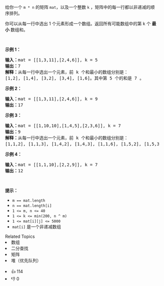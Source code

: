 <p>给你一个 <code>m&nbsp;* n</code> 的矩阵 <code>mat</code>，以及一个整数 <code>k</code> ，矩阵中的每一行都以非递减的顺序排列。</p>

<p>你可以从每一行中选出 1 个元素形成一个数组。返回所有可能数组中的第 k 个 <strong>最小</strong> 数组和。</p>

<p>&nbsp;</p>

<p><strong>示例 1：</strong></p>

<pre><strong>输入：</strong>mat = [[1,3,11],[2,4,6]], k = 5
<strong>输出：</strong>7
<strong>解释：</strong>从每一行中选出一个元素，前 k 个和最小的数组分别是：
[1,2], [1,4], [3,2], [3,4], [1,6]。其中第 5 个的和是 7 。  </pre>

<p><strong>示例 2：</strong></p>

<pre><strong>输入：</strong>mat = [[1,3,11],[2,4,6]], k = 9
<strong>输出：</strong>17
</pre>

<p><strong>示例 3：</strong></p>

<pre><strong>输入：</strong>mat = [[1,10,10],[1,4,5],[2,3,6]], k = 7
<strong>输出：</strong>9
<strong>解释：</strong>从每一行中选出一个元素，前 k 个和最小的数组分别是：
[1,1,2], [1,1,3], [1,4,2], [1,4,3], [1,1,6], [1,5,2], [1,5,3]。其中第 7 个的和是 9 。 
</pre>

<p><strong>示例 4：</strong></p>

<pre><strong>输入：</strong>mat = [[1,1,10],[2,2,9]], k = 7
<strong>输出：</strong>12
</pre>

<p>&nbsp;</p>

<p><strong>提示：</strong></p>

<ul> 
 <li><code>m == mat.length</code></li> 
 <li><code>n == mat.length[i]</code></li> 
 <li><code>1 &lt;= m, n &lt;= 40</code></li> 
 <li><code>1 &lt;= k &lt;= min(200, n ^&nbsp;m)</code></li> 
 <li><code>1 &lt;= mat[i][j] &lt;= 5000</code></li> 
 <li><code>mat[i]</code> 是一个非递减数组</li> 
</ul>

<div><div>Related Topics</div><div><li>数组</li><li>二分查找</li><li>矩阵</li><li>堆（优先队列）</li></div></div><br><div><li>👍 114</li><li>👎 0</li></div>
